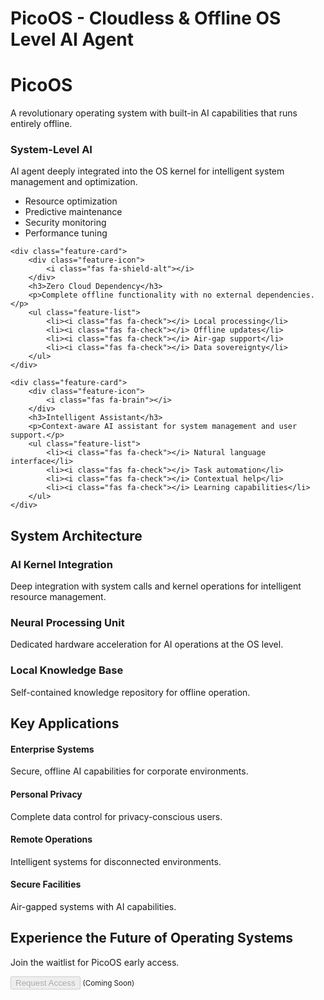 # PicoOS - Cloudless & Offline OS Level AI Agent

<div class="hero-section text-center mb-5">
    <h1 class="display-4 mb-4"><i class="fas fa-robot"></i> PicoOS</h1>
    <p class="lead">A revolutionary operating system with built-in AI capabilities that runs entirely offline.</p>
</div>

<div class="features-grid">
    <div class="feature-card">
        <div class="feature-icon">
            <i class="fas fa-microchip"></i>
        </div>
        <h3>System-Level AI</h3>
        <p>AI agent deeply integrated into the OS kernel for intelligent system management and optimization.</p>
        <ul class="feature-list">
            <li><i class="fas fa-check"></i> Resource optimization</li>
            <li><i class="fas fa-check"></i> Predictive maintenance</li>
            <li><i class="fas fa-check"></i> Security monitoring</li>
            <li><i class="fas fa-check"></i> Performance tuning</li>
        </ul>
    </div>

    <div class="feature-card">
        <div class="feature-icon">
            <i class="fas fa-shield-alt"></i>
        </div>
        <h3>Zero Cloud Dependency</h3>
        <p>Complete offline functionality with no external dependencies.</p>
        <ul class="feature-list">
            <li><i class="fas fa-check"></i> Local processing</li>
            <li><i class="fas fa-check"></i> Offline updates</li>
            <li><i class="fas fa-check"></i> Air-gap support</li>
            <li><i class="fas fa-check"></i> Data sovereignty</li>
        </ul>
    </div>

    <div class="feature-card">
        <div class="feature-icon">
            <i class="fas fa-brain"></i>
        </div>
        <h3>Intelligent Assistant</h3>
        <p>Context-aware AI assistant for system management and user support.</p>
        <ul class="feature-list">
            <li><i class="fas fa-check"></i> Natural language interface</li>
            <li><i class="fas fa-check"></i> Task automation</li>
            <li><i class="fas fa-check"></i> Contextual help</li>
            <li><i class="fas fa-check"></i> Learning capabilities</li>
        </ul>
    </div>
</div>

<div class="architecture-section mt-5">
    <h2 class="text-center mb-4">System Architecture</h2>
    <div class="architecture-grid">
        <div class="arch-component">
            <h3><i class="fas fa-layer-group"></i> AI Kernel Integration</h3>
            <p>Deep integration with system calls and kernel operations for intelligent resource management.</p>
        </div>
        <div class="arch-component">
            <h3><i class="fas fa-network-wired"></i> Neural Processing Unit</h3>
            <p>Dedicated hardware acceleration for AI operations at the OS level.</p>
        </div>
        <div class="arch-component">
            <h3><i class="fas fa-database"></i> Local Knowledge Base</h3>
            <p>Self-contained knowledge repository for offline operation.</p>
        </div>
    </div>
</div>

<div class="use-cases-section mt-5">
    <h2 class="text-center mb-4">Key Applications</h2>
    <div class="use-cases-grid">
        <div class="use-case-card">
            <i class="fas fa-server"></i>
            <h4>Enterprise Systems</h4>
            <p>Secure, offline AI capabilities for corporate environments.</p>
        </div>
        <div class="use-case-card">
            <i class="fas fa-user-shield"></i>
            <h4>Personal Privacy</h4>
            <p>Complete data control for privacy-conscious users.</p>
        </div>
        <div class="use-case-card">
            <i class="fas fa-satellite"></i>
            <h4>Remote Operations</h4>
            <p>Intelligent systems for disconnected environments.</p>
        </div>
        <div class="use-case-card">
            <i class="fas fa-lock"></i>
            <h4>Secure Facilities</h4>
            <p>Air-gapped systems with AI capabilities.</p>
        </div>
    </div>
</div>

<div class="cta-section text-center mt-5">
    <h2 class="mb-4">Experience the Future of Operating Systems</h2>
    <p class="lead mb-4">Join the waitlist for PicoOS early access.</p>
    <button class="btn btn-primary btn-lg" disabled>Request Access</button>
    <small class="d-block mt-2 text-muted">(Coming Soon)</small>
</div>
